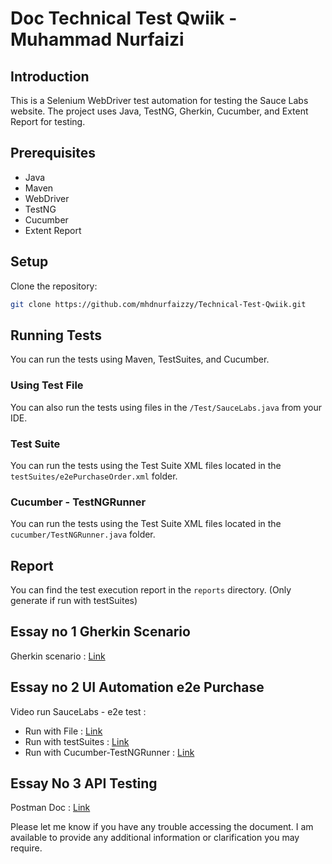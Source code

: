 # Doc Technical Test Qwiik - Muhammad Nurfaizi

## Introduction
This is a Selenium WebDriver test automation for testing the Sauce Labs website. The project uses Java, TestNG, Gherkin, Cucumber, and Extent Report for testing.

## Prerequisites
- Java
- Maven
- WebDriver
- TestNG
- Cucumber
- Extent Report

## Setup
Clone the repository:
   ```sh
   git clone https://github.com/mhdnurfaizzy/Technical-Test-Qwiik.git
   ```

## Running Tests
You can run the tests using Maven, TestSuites, and Cucumber.

### Using Test File
You can also run the tests using files in the `/Test/SauceLabs.java` from your IDE.

### Test Suite
You can run the tests using the Test Suite XML files located in the `testSuites/e2ePurchaseOrder.xml` folder.

### Cucumber - TestNGRunner
You can run the tests using the Test Suite XML files located in the `cucumber/TestNGRunner.java` folder.

## Report
You can find the test execution report in the `reports` directory. (Only generate if run with testSuites)

## Essay no 1 Gherkin Scenario
Gherkin scenario : [Link](https://github.com/mhdnurfaizzy/Technical-Test-Qwiik/tree/main/QwiikSelenium/src/test/java/cucumber)

## Essay no 2 UI Automation e2e Purchase
Video run SauceLabs - e2e test : 
- Run with File : [Link](https://drive.google.com/file/d/1P2c8TRTLqNqh7UmPq9MbkWDOLxeYwUwS/view?usp=sharing)
- Run with testSuites : [Link](https://drive.google.com/file/d/1kHDShOwyDDNEBTRmCc7zN_1y_LvJPc_n/view?usp=sharing)
- Run with Cucumber-TestNGRunner : [Link](https://drive.google.com/file/d/1vqQ28R9YdzAK57hbMORvFDHE4F1RL-vI/view?usp=sharing)

## Essay No 3 API Testing
Postman Doc : [Link](https://documenter.getpostman.com/view/27544270/2sA3JM5fnh)

Please let me know if you have any trouble accessing the document. I am available to provide any additional information or clarification you may require.
